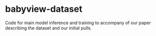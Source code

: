 # babyview-dataset
Code for main model inference and training to accompany of our paper describing the dataset and our initial pulls.
